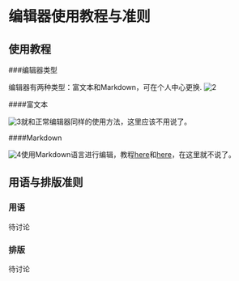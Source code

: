 # 编辑器使用教程与准则

## 使用教程

###编辑器类型

编辑器有两种类型：富文本和Markdown，可在个人中心更换. ![2](http://b.picphotos.baidu.com/album/s%3D1400%3Bq%3D90/sign=4150374e983df8dca23d8b95fd2149fa/d6ca7bcb0a46f21f8f9667eaf1246b600d33aeec.jpg)

####富文本

![3](http://c.picphotos.baidu.com/album/s%3D1400%3Bq%3D90/sign=1b32dda36759252da717190004ab384a/8694a4c27d1ed21bcc3f115caa6eddc450da3f90.jpg)就和正常编辑器同样的使用方法，这里应该不用说了。

####Markdown

![4](http://d.picphotos.baidu.com/album/s%3D1400%3Bq%3D90/sign=641777420d46f21fcd345a57c6145011/d000baa1cd11728bf4cdb59bcffcc3cec2fd2ca2.jpg)使用Markdown语言进行编辑，教程[here](https://github.com/younghz/Markdown/blob/master/README.md)和[here](http://www.markdown.cn/)，在这里就不说了。

## 用语与排版准则

### 用语

待讨论

### 排版

待讨论
